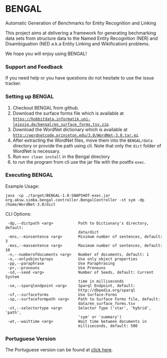 # BENGAL

Automatic Generation of Benchmarks for Entity Recognition and Linking

This project aims at delivering a framework for generating bechmarking data sets from structure data to the Named Entity Recognition (NER) and Disambiguation (NED a.k.a Entity Linking and Wikification) problems.

We hope you will enjoy using BENGAL!

### Support and Feedback

If you need help or you have questions do not hesitate to use the issue tracker.

### Setting up BENGAL

1. Checkout BENGAL from github.
2. Download the surface forms file which is available at [`https://hobbitdata.informatik.uni-leipzig.de/bengal/en_surface_forms.tsv.zip`](https://hobbitdata.informatik.uni-leipzig.de/bengal/en_surface_forms.tsv.zip).
3. Download the WordNet dictionary which is available at [`http://wordnetcode.princeton.edu/3.0/WordNet-3.0.tar.gz`](http://wordnetcode.princeton.edu/3.0/WordNet-3.0.tar.gz).
4. After extracting the WordNet files, move them into the `BENGAL/data` directory or provide the path using cli. Note that only the `dict` folder of WordNet is necessary. 
5. Run `mvn clean install` in the Bengal directory
6. to run the program from cli use the jar file with the postfix `exec`.

### Executing BENGAL

Example Usage:
```
java -cp ./target/BENGAL-1.0-SNAPSHOT-exec.jar org.aksw.simba.bengal.controller.BengalController -st sym -dp /home/WordNet-3.0/dict
```
CLI Options:
```
 -dp,--dictpath <arg>           Path to Dictionary's directory, default:
                                data/dict
 -mns,--minsentence <arg>       Minimum number of sentences, default: 3
 -mxs,--maxsentence <arg>       Maximum number of sentences, default: 10
 -n,--numberofdocuments <arg>   Number of documents, default: 1
 -o,--onlyobjectprops           Use only object properties
 -pp,--paraphrase               Use Paraphrasing
 -pr,--pronouns                 Use Pronouns
 -sd,--seed <arg>               Number of Seeds, default: Current System
                                time in milliseconds
 -se,--sparqlendpoint <arg>     Sparql Endpoint, default:
                                http://dbpedia.org/sparql
 -sf,--surfaceforms             Use Surface-Forms
 -sp,--surfaceformpath <arg>    Path to Surface Forms file, default:
                                data/en_surface_forms.tsv
 -st,--selectortype <arg>       Selector Type ('star', 'hybrid', 'path',
                                'sym' or 'summary')
 -wt,--waittime <arg>           Wait time between documents in
                                milliseconds, default: 500
```
### Portuguese Version

The Portuguese version can be found at <a href=https://github.com/dice-group/BENGAL/tree/portuguese>click here</a>.
